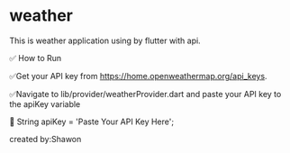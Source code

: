 # weather

This is weather application using by flutter with api.

:white_check_mark: How to Run


:white_check_mark:Get your API key from https://home.openweathermap.org/api_keys.

:white_check_mark:Navigate to lib/provider/weatherProvider.dart and paste your API key to the apiKey variable


:speech_balloon: String apiKey = 'Paste Your API Key Here';



created by:Shawon


